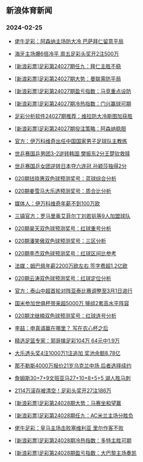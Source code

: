 ## 新浪体育新闻 
### 2024-02-25

+ [佬牛足彩：阿森纳主场防大冷 巴萨拜仁留意平局](https://sports.sina.com.cn/l/2024-02-24/doc-inakcmnq3771026.shtml)

+ [海牙主场爆6倍冷平 周五足彩头奖开2注500万](https://sports.sina.com.cn/l/2024-02-24/doc-inakauqt4630660.shtml)

+ [[新浪彩票]足彩第24027期任九：拜仁主胜不稳](https://sports.sina.com.cn/l/2024-02-24/doc-inakauqt4632044.shtml)

+ [[新浪彩票]足彩第24027期大势：曼联需防平局](https://sports.sina.com.cn/l/2024-02-24/doc-inakauqr0074404.shtml)

+ [[新浪彩票]足彩第24027期盈亏指数：马竞重点设防](https://sports.sina.com.cn/l/2024-02-24/doc-inakauqr0075459.shtml)

+ [[新浪彩票]足彩第24027期冷热指数：门兴赢球可期](https://sports.sina.com.cn/l/2024-02-24/doc-inakauqr0074886.shtml)

+ [足彩分析软件24027期推荐：维拉防大冷斯图加获胜](https://sports.sina.com.cn/l/2024-02-24/doc-inakauqw4092629.shtml)

+ [[新浪彩票]足彩第24027期投注策略：阿森纳稳胆](https://sports.sina.com.cn/l/2024-02-24/doc-inakauqt4632456.shtml)

+ [官方：伊万科维奇出任中国国家男子足球队主教练](https://sports.sina.com.cn/china/national/2024-02-24/doc-inakcfek9853290.shtml)

+ [世乒赛国乒男团3-2逆转韩国 樊振东2分王楚钦救赎](https://sports.sina.com.cn/others/pingpang/2024-02-24/doc-inakcmnh9765618.shtml)

+ [世乒赛国乒女团逆转日本夺六连冠 孙颖莎独得2分](https://sports.sina.com.cn/others/pingpang/2024-02-24/doc-inakehse3309900.shtml)

+ [020期钱晓惠双色球预测奖号：蓝球综合分析](https://sports.sina.com.cn/l/2024-02-24/doc-inaizhpn8065797.shtml)

+ [020期姜雪马大乐透预测奖号：质合比分析](https://sports.sina.com.cn/l/2024-02-24/doc-inaizhpq4832812.shtml)

+ [媒体人：伊万科维奇年薪不到100万欧](https://sports.sina.com.cn/china/j/2024-02-24/doc-inakeakh3421277.shtml)

+ [三镇官方：罗马里奥艾菲尔丁刘若钒等9人加盟球队](https://sports.sina.com.cn/china/j/2024-02-24/doc-inakeake6646013.shtml)

+ [020期昊天双色球预测奖号：红球重号分析](https://sports.sina.com.cn/l/2024-02-24/doc-inaizhpi0817756.shtml)

+ [020期潘笑傲双色球预测奖号：三区分析](https://sports.sina.com.cn/l/2024-02-24/doc-inaizhpq4843948.shtml)

+ [020期李杰双色球预测奖号：红球区间比参考](https://sports.sina.com.cn/l/2024-02-24/doc-inaizhpq4842438.shtml)

+ [法媒：姆巴佩年薪2200万欧左右 签字费超1.2亿欧](https://sports.sina.com.cn/g/laliga/2024-02-24/doc-inakeakc3992511.shtml)

+ [020期云涛双色球预测奖号：红球定位分析](https://sports.sina.com.cn/l/2024-02-24/doc-inaizhpm5375048.shtml)

+ [官方：泰山中超首轮对阵亚泰比赛调整至3月1日进行](https://sports.sina.com.cn/china/j/2024-02-24/doc-inakeake6643302.shtml)

+ [国米参加世俱杯带来超5000万 够组2套高水平阵容](https://sports.sina.com.cn/g/seriea/2024-02-24/doc-inakeakc3990812.shtml)

+ [020期沈继楠双色球预测奖号：红球连号分析](https://sports.sina.com.cn/l/2024-02-24/doc-inaizhpi0817219.shtml)

+ [李喆：申真谞赢在哪里？ 写在农心杯之后](https://sports.sina.com.cn/go/2024-02-24/doc-inakehrz3877226.shtml)

+ [精选足篮专家：郭哥擒足彩104万 64元中1.9万](https://sports.sina.com.cn/l/2024-02-24/doc-inakcmnm4315590.shtml)

+ [大乐透头奖4注1000万1注追加 奖池余额8.78亿](https://sports.sina.com.cn/l/2024-02-24/doc-inakeakc3995617.shtml)

+ [那不勒斯4000万报价21岁乌克兰中场 后者选择续约](https://sports.sina.com.cn/g/seriea/2024-02-24/doc-inakeaiy9434484.shtml)

+ [詹姆斯30+7+9文班亚马27+10+8+5+5 湖人胜马刺](https://sports.sina.com.cn/basketball/nba/2024-02-24/doc-inakcmnq3758037.shtml)

+ [2114万滚存被清空！足彩头奖开27注186万](https://sports.sina.com.cn/l/2024-02-25/doc-inakfcvr3395059.shtml)

+ [[新浪彩票]足彩第24028期大势：马赛坐和望赢](https://sports.sina.com.cn/l/2024-02-25/doc-inakfcvn8838782.shtml)

+ [[新浪彩票]足彩第24028期任九：AC米兰主场分胜负](https://sports.sina.com.cn/l/2024-02-25/doc-inakfcvu2843488.shtml)

+ [佬牛足彩：皇马主场击败塞维利亚 里尔作客不败](https://sports.sina.com.cn/l/2024-02-25/doc-inakfkcq5956282.shtml)

+ [[新浪彩票]足彩第24028期冷热指数：多特主胜可期](https://sports.sina.com.cn/l/2024-02-25/doc-inakfcvu2843704.shtml)

+ [[新浪彩票]足彩第24028期盈亏指数：大巴黎主场奏凯](https://sports.sina.com.cn/l/2024-02-25/doc-inakfcvn8839731.shtml)

